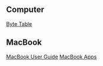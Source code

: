 ## Computer
[Byte Table](./Computer/ByteTable.md)

## MacBook
[MacBook User Guide](./MacOS/MacBook.md)
[MacBook Apps](./MacOS/MacBookApps.md)